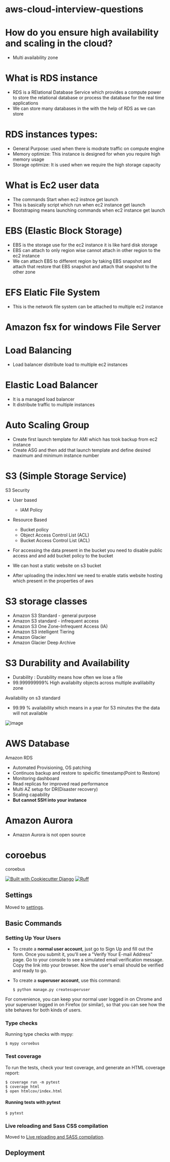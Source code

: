 # aws-cloud-interview-questions

# How do you ensure high availability and scaling in the cloud?
  - Multi availability zone 


# What is RDS instance
- RDS is a RElational Database Service which provides a compute power to store the relational database or process the database for the real time applications
- We can store many databases in the with the help of RDS as we can store 

# RDS instances types:
- General Purpose: used when there is modrate traffic on compute engine
- Memory optimize: This instance is designed for when you require high memory usage
- Storage optimize: It is used when we require the high storage capacity

# What is Ec2 user data
- The commands Start when ec2 instnce get launch
- This is basically script which run when ec2 instance get launch
- Bootstraping means launching commands when ec2 instance get launch

# EBS (Elastic Block Storage)

- EBS is the storage use for the ec2 instance it is like hard disk storage
- EBS can attach to only region wise cannot attach in other region to the ec2 instance
- We can attach EBS to different region by taking EBS snapshot and attach that restore that EBS snapshot and attach that snapshot to the other zone

# EFS Elatic File System
- This is the network file system can be attached to multiple ec2 instance

# Amazon fsx for windows File Server

# Load Balancing 
- Load balancer distribute load to multiple ec2 instances

# Elastic Load Balancer
- It is a managed load balancer
- It distribute traffic to multiple instances

# Auto Scaling Group
- Create first launch template for AMI which has took backup from ec2 instance
- Create ASG and then add that launch template and define desired maximum and minimum instance number

# S3 (Simple Storage Service)
 S3 Security
- User based
  - IAM Policy
- Resource Based
  - Bucket policy
  - Object Access Control List (ACL)
  - Bucket Access Control List (ACL)
 
- For accessing the data present in the bucket you need to disable public access and and add bucket policy to the bucket
- We can host a static website on s3 bucket
- After uploading the index.html we need to enable statis website hosting which present in the properties of aws


# S3 storage classes
- Amazon S3 Standard - general purpose
- Amazon S3 standard  - infrequent access
- Amazon S3 One Zone-Infrequent Access (IA)
- Amazon S3 intelligent Tiering
- Amazon Glacier
- Amazon Glacier Deep Archive

# S3 Durability and Availability
- Durability : Durability means how often we lose a file
- 99.999999999% High availabilty objects across multiple avalilabilty zone

Availability on s3 standard 
- 99.99 % availability which means in a year for 53 minutes the the data will not available 

![image](https://github.com/user-attachments/assets/8d5aa31e-c229-4bec-b184-d599220b9def)




# AWS Database

Amazon RDS
- Automated Provisioning, OS patching
- Continuos backup and restore to speicific timestamp(Point to Restore)
- Monitoring dashboard
- Read replicas for improved read performance
- Multi AZ setup for DR(Disaster recovery)
- Scaling capability
- **But cannot SSH into your instance**

# Amazon Aurora
- Amazon Aurora is not open source



# coroebus

coroebus

[![Built with Cookiecutter Django](https://img.shields.io/badge/built%20with-Cookiecutter%20Django-ff69b4.svg?logo=cookiecutter)](https://github.com/cookiecutter/cookiecutter-django/)
[![Ruff](https://img.shields.io/endpoint?url=https://raw.githubusercontent.com/astral-sh/ruff/main/assets/badge/v2.json)](https://github.com/astral-sh/ruff)

## Settings

Moved to [settings](https://cookiecutter-django.readthedocs.io/en/latest/1-getting-started/settings.html).

## Basic Commands

### Setting Up Your Users

- To create a **normal user account**, just go to Sign Up and fill out the form. Once you submit it, you'll see a "Verify Your E-mail Address" page. Go to your console to see a simulated email verification message. Copy the link into your browser. Now the user's email should be verified and ready to go.

- To create a **superuser account**, use this command:

      $ python manage.py createsuperuser

For convenience, you can keep your normal user logged in on Chrome and your superuser logged in on Firefox (or similar), so that you can see how the site behaves for both kinds of users.

### Type checks

Running type checks with mypy:

    $ mypy coroebus

### Test coverage

To run the tests, check your test coverage, and generate an HTML coverage report:

    $ coverage run -m pytest
    $ coverage html
    $ open htmlcov/index.html

#### Running tests with pytest

    $ pytest

### Live reloading and Sass CSS compilation

Moved to [Live reloading and SASS compilation](https://cookiecutter-django.readthedocs.io/en/latest/2-local-development/developing-locally.html#using-webpack-or-gulp).

## Deployment

